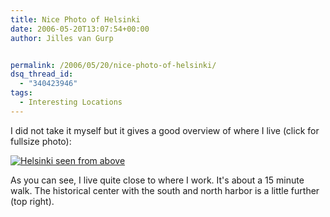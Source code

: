 ```yaml
---
title: Nice Photo of Helsinki
date: 2006-05-20T13:07:54+00:00
author: Jilles van Gurp


permalink: /2006/05/20/nice-photo-of-helsinki/
dsq_thread_id:
  - "340423946"
tags:
  - Interesting Locations
---
```

I did not take it myself but it gives a good overview of where I live (click for fullsize photo):

[![Helsinki seen from above](https://www.jillesvangurp.com/wp-content/uploads/2006/05/westhelsinki.jpg)](https://www.jillesvangurp.com/wp-content/uploads/2006/05/westhelsinki.jpg)

As you can see, I live quite close to where I work. It's about a 15 minute walk. The historical center with the south and north harbor is a little further (top right).